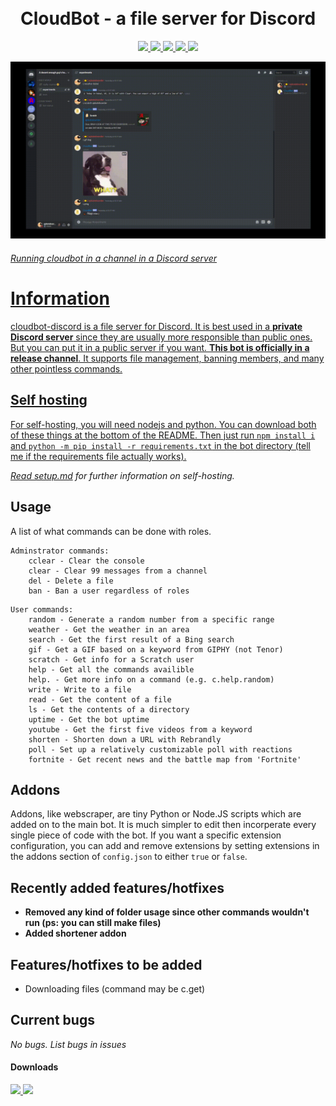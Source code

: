 <h1 align="center">
  <br>
  <b>CloudBot - a file server for Discord</b>
</h1>

<p align="center">
  <a href="https://codeload.github.com/themysticsavages/cloudbot-discord/zip/refs/heads/main">
  <img src="http://shields.io/badge/source--code-ZIP-blue?style=plastic">
    
  <a href="https://codeload.github.com/themysticsavages/cloudbot-discord/tar.gz/refs/heads/main">
  <img src="http://shields.io/badge/source--code-TARGZ-green?style=plastic">
  
  <a href="https://discord.com/oauth2/authorize?client_id=835841382882738216&scope=bot&permissions=68612">
  <img src="https://img.shields.io/badge/%20-Put%20me%20in%20your%20server-blue?style=plastic">
  
  <a href="about:blank">
  <img src="https://img.shields.io/badge/channel-release-orange?style=plastic">
  
  <a href="https://github.com/themysticsavages/cloudbot-discord/blob/main/LICENSE">
  <img src="https://img.shields.io/badge/license-mit-yellow?style=plastic">
    
  <a href="">
</p>

![running](https://github.com/ajskateboarder/stuff/blob/main/recording4.gif)

###### Running cloudbot in a channel in a Discord server
#
# Information

cloudbot-discord is a file server for Discord. It is best used in a __private Discord server__ since they are usually more responsible than public ones. But you can put it in a public server if you want. __This bot is officially in a release channel__. It supports file management, banning members, and many other pointless commands.

## Self hosting

For self-hosting, you will need nodejs and python. You can download both of these things at the bottom of the README. Then just run `npm install i` and `python -m pip install -r requirements.txt` in the bot directory (tell me if the requirements file actually works).

*[Read setup.md](https://github.com/themysticsavages/cloudbot-discord/blob/main/setup.md) for further information on self-hosting.*

## Usage

A list of what commands can be done with roles. 
```
Adminstrator commands:
    cclear - Clear the console
    clear - Clear 99 messages from a channel
    del - Delete a file
    ban - Ban a user regardless of roles
```
```
User commands:
    random - Generate a random number from a specific range
    weather - Get the weather in an area
    search - Get the first result of a Bing search
    gif - Get a GIF based on a keyword from GIPHY (not Tenor)
    scratch - Get info for a Scratch user
    help - Get all the commands availible
    help. - Get more info on a command (e.g. c.help.random)
    write - Write to a file
    read - Get the content of a file
    ls - Get the contents of a directory
    uptime - Get the bot uptime
    youtube - Get the first five videos from a keyword
    shorten - Shorten down a URL with Rebrandly
    poll - Set up a relatively customizable poll with reactions
    fortnite - Get recent news and the battle map from 'Fortnite'
```

## Addons

Addons, like webscraper, are tiny Python or Node.JS scripts which are added on to the main bot. It is much simpler to edit then incorperate every single piece of code with the bot. If you want a specific extension configuration, you can add and remove extensions by setting extensions in the addons section of `config.json` to either `true` or `false`.

## Recently added features/hotfixes

- __Removed any kind of folder usage since other commands wouldn't run (ps: you can still make files)__
- __Added shortener addon__

## Features/hotfixes to be added

- Downloading files (command may be c.get)

## Current bugs

*No bugs. List bugs in issues*

#### Downloads    

<a href="https://nodejs.org" target="_blank">
<img src="https://shields.io/badge/%20---?style=plastic-square&logo=javascript&color=black">
  
<a href="https://python.org/downloads" target="_blank">
<img src="https://shields.io/badge/%20---?style=plastic-square&logo=python&color=black" value="Download Python">

